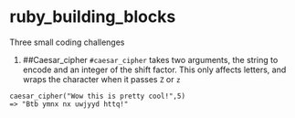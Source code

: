 ruby_building_blocks
====================

Three small coding challenges

1. ##Caesar_cipher
  `#caesar_cipher` takes two arguments, the string to encode and an integer of the shift factor. This only affects letters, and wraps the character when it passes `Z` or `z`
  ```
  caesar_cipher("Wow this is pretty cool!",5)
  => "Btb ymnx nx uwjyyd httq!"
  ```
